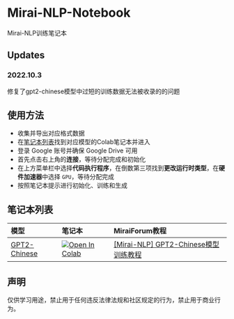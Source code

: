 # Mirai-NLP-Notebook
Mirai-NLP训练笔记本

## Updates

### 2022.10.3
修复了gpt2-chinese模型中过短的训练数据无法被收录的的问题

## 使用方法

- 收集并导出对应格式数据
- 在[笔记本列表](#笔记本列表)找到对应模型的Colab笔记本并进入
- 登录 Google 账号并确保 Google Drive 可用
- 首先点击右上角的**连接**，等待分配完成和初始化
- 在上方菜单栏中选择**代码执行程序**，在倒数第三项找到**更改运行时类型**，在**硬件加速器**中选择 `GPU`，等待分配完成
- 按照笔记本提示进行初始化、训练和生成

## 笔记本列表

| 模型       | 笔记本                | MiraiForum教程|
|:-----------|:----------------------|:-------------- |
|[GPT2-Chinese](https://github.com/Morizeyao/GPT2-Chinese)|[![Open In Colab](https://colab.research.google.com/assets/colab-badge.svg)](https://colab.research.google.com/github/Mitr-yuzr/Mirai-NLP-Notebook/blob/main/mirai_nlp_gpt2.ipynb)|[[Mirai-NLP] GPT2-Chinese模型训练教程](https://mirai.mamoe.net/topic/1646/mirai-nlp-gpt2-chinese%E6%A8%A1%E5%9E%8B%E8%AE%AD%E7%BB%83%E6%95%99%E7%A8%8B)|

## 声明

仅供学习用途，禁止用于任何违反法律法规和社区规定的行为，禁止用于商业行为。
